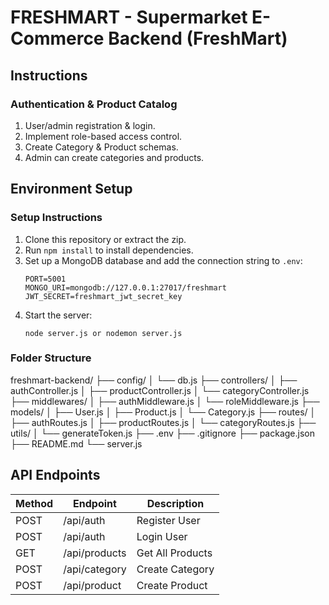 # FRESHMART - Supermarket E-Commerce Backend (FreshMart) 
## Instructions
### Authentication & Product Catalog
1. User/admin registration & login.
2. Implement role-based access control.
3. Create Category & Product schemas.
4. Admin can create categories and products.

## Environment Setup
### Setup Instructions
1. Clone this repository or extract the zip.
2. Run `npm install` to install dependencies.
3. Set up a MongoDB database and add the connection string to `.env`:
   ```
   PORT=5001
   MONGO_URI=mongodb://127.0.0.1:27017/freshmart
   JWT_SECRET=freshmart_jwt_secret_key
   ```
4. Start the server:
   ```
   node server.js or nodemon server.js
   ```

### Folder Structure
freshmart-backend/
├── config/
│   └── db.js
├── controllers/
│   ├── authController.js
│   ├── productController.js
│   └── categoryController.js
├── middlewares/
│   ├── authMiddleware.js
│   └── roleMiddleware.js
├── models/
│   ├── User.js
│   ├── Product.js
│   └── Category.js
├── routes/
│   ├── authRoutes.js
│   ├── productRoutes.js
│   └── categoryRoutes.js
├── utils/
│   └── generateToken.js
├── .env
├── .gitignore
├── package.json
├── README.md
└── server.js


## API Endpoints

| Method | Endpoint                     | Description                |
|--------|------------------------------|----------------------------|
| POST   | /api/auth                    | Register User              |
| POST   | /api/auth                    | Login User                 |
| GET    | /api/products                | Get All Products           |
| POST   | /api/category                | Create Category            |
| POST   | /api/product                 | Create Product             |

